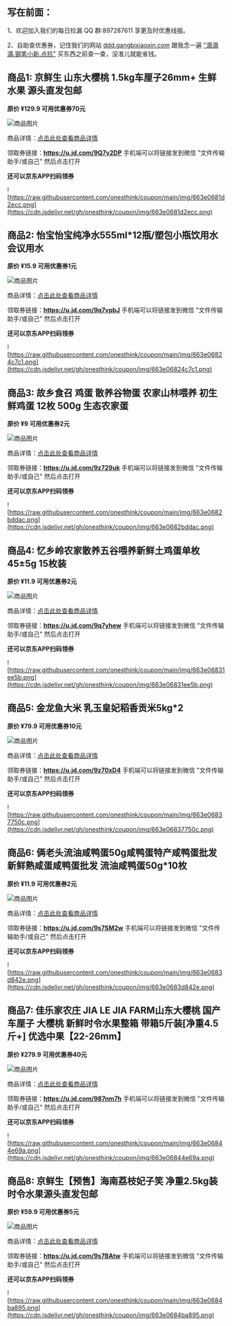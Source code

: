 ## 写在前面：

1、欢迎加入我们的每日捡漏 QQ 群:897287611 享更及时优惠线报。

2、自助查优惠券，记住我们的网站 [ddd.gangbixiaoxin.com](https://ddd.gangbixiaoxin.com) 跟我念一遍 ["滴滴滴.钢笔小新.点抗"](https://ddd.gangbixiaoxin.com) 买东西之前查一查，没准儿就能省钱。

## 商品1: 京鲜生 山东大樱桃 1.5kg车厘子26mm+ 生鲜水果 源头直发包邮

**原价 ¥129.9 可用优惠券70元**

![商品图片](http://img14.360buyimg.com/n1/jfs/t1/188820/35/45144/170134/663ca346Fe7d3ae22/1a13dc6c5542cb3e.jpg)

商品详情：[点击此处查看商品详情](https://union-click.jd.com/jdc?e=1003156031&amp;p=JF8BARAJK1olXDYCVV9cAE0UBmgLHFMlGVlaCgFtUQ5SQi0DBUVNGFJeSwUIFxlJX3EIGloUVQABUVleD0MIWipURmthHAYENR8kdChIBDZ_ch1AD15UVzktBEcnAl8LGlsSVAAFUldYOEpHAj8JS1pFXDYCVG4LZksWAm4NHFIWWgMyVW5dDksTAWoJE1odVA8CZF5VD3vArtfdkerA1b_WytaKsezCitPchdMlbTYBZF5cCUkXB2gJGVslbQYyV24DZkpEBGoAGlJFM1tEVQMDSg5MbWkMHVITXA8CZFxcCUkVM184QylxHmB9LCQDakIUaDdsZTBoGlFHH1xbZklCVGptUBlPDmRjBgAKd0NyXF8IKw)

领取券链接：**https://u.jd.com/9Q7v2DP** 手机端可以将链接发到微信 "文件传输助手/或自己" 然后点击打开

**还可以京东APP扫码领券**

![https://raw.githubusercontent.com/onesthink/coupon/main/img/663e0681d2ecc.png](https://cdn.jsdelivr.net/gh/onesthink/coupon/img/663e0681d2ecc.png)

## 商品2: 怡宝怡宝纯净水555ml*12瓶/塑包小瓶饮用水 会议用水

**原价 ¥15.9 可用优惠券1元**

![商品图片](http://img14.360buyimg.com/n1/jfs/t1/191421/9/45721/78957/663dc0acFf7a37741/cfac5e410b44b354.jpg)

商品详情：[点击此处查看商品详情](https://union-click.jd.com/jdc?e=1003156031&amp;p=JF8BARoJK1olXwMEUV1dCEgXBV8IGloXWQ4EXF9UAU4WAl9MRANLAjZbERscSkAJHTdNTwcKBlMdBgABFksWAm0ME10dXA8LUV9cFxJSXzI4EiRXHUYDUjU-DS1KRDcAGhh-H3ADNFJROEonAG4IHFITWgALUW5cWEpHAj8JS1olXQYyFTBdCE0XAGcPHWsUbQYEVFpfDUofA2YIHV4lXQ4FZInwsJ6dsrqAoo-L1dG784vUtJ-Ji184K1glXQcDVl5ZD0oVA184G2sWbVhsVQ1UDx8QBGZmRh0UAFhJBF4zDEISB2sIGmsXXAcAVm5tOBZ8AS9YfQxlGG9aMgBcDkxxezh7ZRlwWGgACFcgAS8eZzkAZixeC2cLBz1tCHs)

领取券链接：**https://u.jd.com/9q7vpbJ** 手机端可以将链接发到微信 "文件传输助手/或自己" 然后点击打开

**还可以京东APP扫码领券**

![https://raw.githubusercontent.com/onesthink/coupon/main/img/663e06824c7c1.png](https://cdn.jsdelivr.net/gh/onesthink/coupon/img/663e06824c7c1.png)

## 商品3: 故乡食召 鸡蛋 散养谷物蛋 农家山林喂养 初生鲜鸡蛋 12枚 500g 生态农家蛋

**原价 ¥9 可用优惠券2元**

![商品图片](http://img14.360buyimg.com/n1/jfs/t1/244529/18/2541/160771/659b5baeF97c2ec31/14dee2ce6b31693c.jpg)

商品详情：[点击此处查看商品详情](https://union-click.jd.com/jdc?e=1003156031&amp;p=JF8BARsJK1olXwMEUV9UCE4eBl8IGlodXQIDXF9UCEsWBl9MRANLAjZbERscSkAJHTdNTwcKBlMdBgABFksWAmcIH1odXA8CVF9YFxJSXzI4a1htA3BgKzk4WBd8eGpuRw9eCFt_ElJROEonAG4IHFITWgALUW5cWEpHAj8JS1olXQYyFTBdCUsRAW8AGGsUbQYEVFpfDUoRAGgLE1olXQ4FZInwsJ6dsrqAoo-L1dG784vUtJ-Ji184K1glXQcDVl5ZD0oVA184G2sWbVhsVQ1aDUIXAGxmRh0UAFxFUhgzDk8RBmgME1glXwcDVlxtOHtESy1qWSlyLgF3AAQKfBdeYh9VYChzDl1sVl1bVhdQCipvGyEQImZfHBxfOEsn)

领取券链接：**https://u.jd.com/9z729uk** 手机端可以将链接发到微信 "文件传输助手/或自己" 然后点击打开

**还可以京东APP扫码领券**

![https://raw.githubusercontent.com/onesthink/coupon/main/img/663e0682bddac.png](https://cdn.jsdelivr.net/gh/onesthink/coupon/img/663e0682bddac.png)

## 商品4: 忆乡岭农家散养五谷喂养新鲜土鸡蛋单枚45±5g 15枚装

**原价 ¥11.9 可用优惠券2元**

![商品图片](http://img14.360buyimg.com/n1/jfs/t1/234395/22/14750/81183/65f00f90F38807c00/db0e2e36b75debdc.jpg)

商品详情：[点击此处查看商品详情](https://union-click.jd.com/jdc?e=1003156031&amp;p=JF8BARsJK1olXwMEUVxfDk0XC18IGlodVAYDVFdbDkkeAV9MRANLAjZbERscSkAJHTdNTwcKBlMdBgABFksWAmcBG1oVVAAEVldfFxJSXzI4bSUPNV1yH1k4fylUZgkBREVrOVoBElJROEonAG4IHFITWgALUW5cWEpHAj8JS1olXQYyFTBdDUwTAW8IGWsUbQYEVFpfDUofA2cAHlwlXQ4FZInwsJ6dsrqAoo-L1dG784vUtJ-Ji184K1glXQcDVl5ZD0oVA184G2sWbVhsVQ1aDUIXAm1mRh0UAEcDC1gzDk8RBW8IH1klXwcDVlxtOHsQaAhuGx8dB0VVLyAZcjtzWxJ9TgESKwJsFhgJfBZCQg8MZRBGI3AFBg0oOEsn)

领取券链接：**https://u.jd.com/9q7yhew** 手机端可以将链接发到微信 "文件传输助手/或自己" 然后点击打开

**还可以京东APP扫码领券**

![https://raw.githubusercontent.com/onesthink/coupon/main/img/663e06831ee5b.png](https://cdn.jsdelivr.net/gh/onesthink/coupon/img/663e06831ee5b.png)

## 商品5: 金龙鱼大米 乳玉皇妃稻香贡米5kg*2

**原价 ¥79.9 可用优惠券10元**

![商品图片](http://img14.360buyimg.com/n1/jfs/t1/194020/30/45219/162754/663c66d9F245ca351/3fb044c97a9b86bf.jpg)

商品详情：[点击此处查看商品详情](https://union-click.jd.com/jdc?e=1003156031&amp;p=JF8BARsJK1olXwMEVFpdD0sUCl8IGlodXAMDU1tVAU8fB19MRANLAjZbERscSkAJHTdNTwcKBlMdBgABFksWAmcJHloSWA4LUFZZFxJSXzI4STJSPUdpJB44Xx9kajEPQF8SPHtSJFJROEonAG4IHFITWgALUW5cWEpHAj8JS1olXQYyFTBdCE8UCmcJHmsUbQYEVFpfDUofAG8KG10lXQ4FZInwsJ6dsrqAoo-L1dG784vUtJ-Ji184K1glXQcDVl5ZD0oVA184G2sWbVhsVQ1bCksSBG5mRh0UAEcCFQ0zDk8QBG4KH14lXwcDVlxtOHtpQyt0UAhNNmF0Ujk1eD9WChhUcD9iPm1sVj04bhR3VxFwHiBpOn5rFz4GOEsn)

领取券链接：**https://u.jd.com/9z70xD4** 手机端可以将链接发到微信 "文件传输助手/或自己" 然后点击打开

**还可以京东APP扫码领券**

![https://raw.githubusercontent.com/onesthink/coupon/main/img/663e06837750c.png](https://cdn.jsdelivr.net/gh/onesthink/coupon/img/663e06837750c.png)

## 商品6: 俩老头流油咸鸭蛋50g咸鸭蛋特产咸鸭蛋批发新鲜熟咸蛋咸鸭蛋批发 流油咸鸭蛋50g*10枚

**原价 ¥11.9 可用优惠券2元**

![商品图片](http://img14.360buyimg.com/n1/jfs/t1/199690/25/34016/104395/6629bba5F0a5a9150/eaac08d7ca8a1f6e.jpg)

商品详情：[点击此处查看商品详情](https://union-click.jd.com/jdc?e=1003156031&amp;p=JF8BARsJK1olXwMCV1dUAUsVB18IGlodWwUCUFxdCU8WBV9MRANLAjZbERscSkAJHTdNTwcKBlMdBgABFksWAmcOGFsRXwYDUF9bFxJSXzI4eS5sHEFhUEA9ATl8YDoWRFh-KFNQAlJROEonAG4IHFITWgALUW5cWEpHAj8JS1olXQYyFTBdDUoQC2gJH2sUbQYEVFpfDUofAGwPGlwlXQ4FZInwsJ6dsrqAoo-L1dG784vUtJ-Ji184K1glXQcDVl5ZD0oVA184G2sWbVhsVQ1aDUMWCj9mRh0UAEcBFVszDk8RCmcJGFMlXwcDVlxtOHtiRDFxXRhMCA4GHwQ9Tk5nAW1hUhMWHVhsVi0iCS9jZmkBHR9jJWF-NhsUOEsn)

领取券链接：**https://u.jd.com/9s7SM2w** 手机端可以将链接发到微信 "文件传输助手/或自己" 然后点击打开

**还可以京东APP扫码领券**

![https://raw.githubusercontent.com/onesthink/coupon/main/img/663e0683d842e.png](https://cdn.jsdelivr.net/gh/onesthink/coupon/img/663e0683d842e.png)

## 商品7: 佳乐家农庄 JIA LE JIA FARM山东大樱桃 国产车厘子 大樱桃  新鲜时令水果整箱 带箱5斤装[净重4.5斤+] 优选中果【22-26mm】

**原价 ¥279.9 可用优惠券40元**

![商品图片](http://img14.360buyimg.com/n1/jfs/t1/240360/38/6621/146665/661ce36dF6b03928d/50f5f8b9cb385dd5.jpg)

商品详情：[点击此处查看商品详情](https://union-click.jd.com/jdc?e=1003156031&amp;p=JF8BARsJK1olXwMEVl1cCkwVBl8IGlsUXQUFUVleDEIXAF9MRANLAjZbERscSkAJHTdNTwcKBlMdBgABFksWA24IGFwQWgUGXV5eFxJSXzI4ZgJiJnB0Hys_Xxd_eCZOQTJGQ1hRJFJROEonAG4IHFITWgALUW5cWEpHAj8JS1olXQYyFTBdD00VBWkAG2sUbQYEVFpfDUofAGgLHlklXQ4FZInwsJ6dsrqAoo-L1dG784vUtJ-Ji184K1glXQcDVl5ZD0oVA184G2sWbVhsVQ1bCkoVAWhmRh0UAEcGDFszDk8QBmgOE1IlXwcDVlxtOHtzQgl8RFhoWl51MVw7XD0SeSpgGCZ9PgZsVl9VVStRYwZSZwVRKH0KIl4oOEsn)

领取券链接：**https://u.jd.com/987nm7h** 手机端可以将链接发到微信 "文件传输助手/或自己" 然后点击打开

**还可以京东APP扫码领券**

![https://raw.githubusercontent.com/onesthink/coupon/main/img/663e06844e69a.png](https://cdn.jsdelivr.net/gh/onesthink/coupon/img/663e06844e69a.png)

## 商品8: 京鲜生【预售】海南荔枝妃子笑 净重2.5kg装 时令水果源头直发包邮

**原价 ¥59.9 可用优惠券5元**

![商品图片](http://img14.360buyimg.com/n1/jfs/t1/221348/38/39525/250338/66306bf1F6a372060/e80e88a7a72e90c6.jpg)

商品详情：[点击此处查看商品详情](https://union-click.jd.com/jdc?e=1003156031&amp;p=JF8BARUJK1olXwMEUFxbDksfBV8IGloUXw4CVFdaDkwnRzBQRQQlBENHFRxWFlVPRjtUBABAQlRcCEBdCUoWAWcIG1ISWwEdDRsBVXtlAh96aCkUBWZZTlknDE9gRydPRQlTUQoyVW5eCUsQCmkPHVIQbQdSVQ5cWEpHAl8IG2tXM0RbFhUcSnsWM28OG18XWAcKV1ZfC0knA2cPK4y45dOI5YvVsZ-Ji7ixvI6c4dKc3G5tOEgnA24JGVsRWgcAVG5tCHsUMzFmGggTXwdRA18zVQ0WXi4OXAV7WwIFXVhaAUInAW4JGVklbTZhUwQAVTZEQTJ6TDlBLXZkAV8dSi9fCzhmGSV0J1Z2IzY8fxxuYjZ6Wg9DbQYy)

领取券链接：**https://u.jd.com/9s7BAtw** 手机端可以将链接发到微信 "文件传输助手/或自己" 然后点击打开

**还可以京东APP扫码领券**

![https://raw.githubusercontent.com/onesthink/coupon/main/img/663e0684ba895.png](https://cdn.jsdelivr.net/gh/onesthink/coupon/img/663e0684ba895.png)

